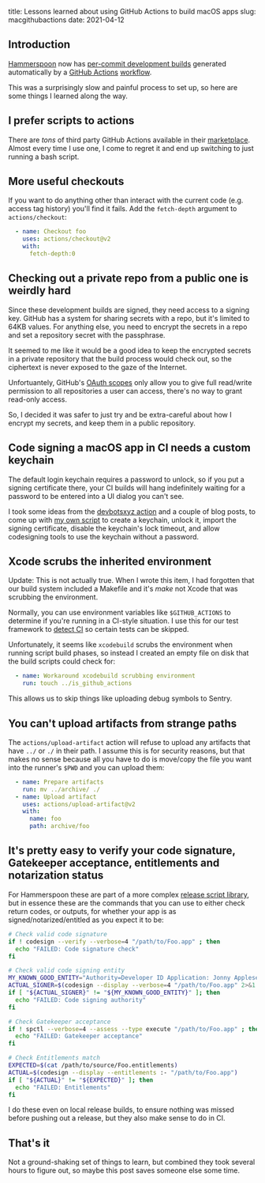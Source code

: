 title: Lessons learned about using GitHub Actions to build macOS apps
slug: macgithubactions
date: 2021-04-12


## Introduction

[Hammerspoon](https://www.hammerspoon.org/) now has [per-commit development builds](https://github.com/Hammerspoon/hammerspoon/actions/workflows/ci_nightly.yml) generated automatically by a [GitHub Actions](https://github.com/features/actions) [workflow](https://github.com/Hammerspoon/hammerspoon/blob/master/.github/workflows/ci_nightly.yml).

This was a surprisingly slow and painful process to set up, so here are some things I learned along the way.

## I prefer scripts to actions

There are *tons* of third party GitHub Actions available in their [marketplace](https://github.com/marketplace?type=actions). Almost every time I use one, I come to regret it and end up switching to just running a bash script.

## More useful checkouts

If you want to do anything other than interact with the current code (e.g. access tag history) you'll find it fails. Add the `fetch-depth` argument to `actions/checkout`:

```yaml
  - name: Checkout foo
    uses: actions/checkout@v2
    with:
      fetch-depth:0
```

## Checking out a private repo from a public one is weirdly hard

Since these development builds are signed, they need access to a signing key. GitHub has a system for sharing secrets with a repo, but it's limited to 64KB values. For anything else, you need to encrypt the secrets in a repo and set a repository secret with the passphrase.

It seemed to me like it would be a good idea to keep the encrypted secrets in a private repository that the build process would check out, so the ciphertext is never exposed to the gaze of the Internet.

Unfortuantely, GitHub's [OAuth scopes](https://docs.github.com/en/developers/apps/scopes-for-oauth-apps) only allow you to give full read/write permission to all repositories a user can access, there's no way to grant read-only access.

So, I decided it was safer to just try and be extra-careful about how I encrypt my secrets, and keep them in a public repository.

## Code signing a macOS app in CI needs a custom keychain

The default login keychain requires a password to unlock, so if you put a signing certificate there, your CI builds will hang indefinitely waiting for a password to be entered into a UI dialog you can't see.

I took some ideas from the [devbotsxyz action](https://github.com/devbotsxyz/import-signing-certificate) and a couple of blog posts, to come up with [my own script](https://github.com/Hammerspoon/hammerspoon/blob/master/scripts/github-ci-nightly-keychain.sh) to create a keychain, unlock it, import the signing certificate, disable the keychain's lock timeout, and allow codesigning tools to use the keychain without a password.

## Xcode scrubs the inherited environment

Update: This is not actually true. When I wrote this item, I had forgotten that our build system included a Makefile and it's *make* not Xcode that was scrubbing the environment.

Normally, you can use environment variables like `$GITHUB_ACTIONS` to determine if you're running in a CI-style situation. I use this for our test framework to [detect CI](https://github.com/Hammerspoon/hammerspoon/blob/master/Hammerspoon%20Tests/HSTestCase.m#L94) so certain tests can be skipped.

Unfortunately, it seems like `xcodebuild` scrubs the environment when running script build phases, so instead I created an empty file on disk that the build scripts could check for:

```yaml
  - name: Workaround xcodebuild scrubbing environment
    run: touch ../is_github_actions
```

This allows us to skip things like uploading debug symbols to Sentry.

## You can't upload artifacts from strange paths

The `actions/upload-artifact` action will refuse to upload any artifacts that have `../` or `./` in their path. I assume this is for security reasons, but that makes no sense because all you have to do is move/copy the file you want into the runner's `$PWD` and you can upload them:

```yaml
  - name: Prepare artifacts
    run: mv ../archive/ ./
  - name: Upload artifact
    uses: actions/upload-artifact@v2
    with:
      name: foo
      path: archive/foo
```

## It's pretty easy to verify your code signature, Gatekeeper acceptance, entitlements and notarization status

For Hammerspoon these are part of a more complex [release script library](https://github.com/Hammerspoon/hammerspoon/blob/master/scripts/libbuild.sh), but in essence these are the commands that you can use to either check return codes, or outputs, for whether your app is as signed/notarized/entitled as you expect it to be:

```bash
# Check valid code signature
if ! codesign --verify --verbose=4 "/path/to/Foo.app" ; then
  echo "FAILED: Code signature check"
fi

# Check valid code signing entity
MY_KNOWN_GOOD_ENTITY="Authority=Developer ID Application: Jonny Appleseed (ABC123ABC)"
ACTUAL_SIGNER=$(codesign --display --verbose=4 "/path/to/Foo.app" 2>&1 | grep ^Authority | head -1)
if [ "${ACTUAL_SIGNER}" != "${MY_KNOWN_GOOD_ENTITY}" ]; then
  echo "FAILED: Code signing authority"
fi

# Check Gatekeeper acceptance
if ! spctl --verbose=4 --assess --type execute "/path/to/Foo.app" ; then
  echo "FAILED: Gatekeeper acceptance"
fi

# Check Entitlements match
EXPECTED=$(cat /path/to/source/Foo.entitlements)
ACTUAL=$(codesign --display --entitlements :- "/path/to/Foo.app")
if [ "${ACTUAL}" != "${EXPECTED}" ]; then
  echo "FAILED: Entitlements"
fi
```

I do these even on local release builds, to ensure nothing was missed before pushing out a release, but they also make sense to do in CI.

## That's it

Not a ground-shaking set of things to learn, but combined they took several hours to figure out, so maybe this post saves someone else some time.

